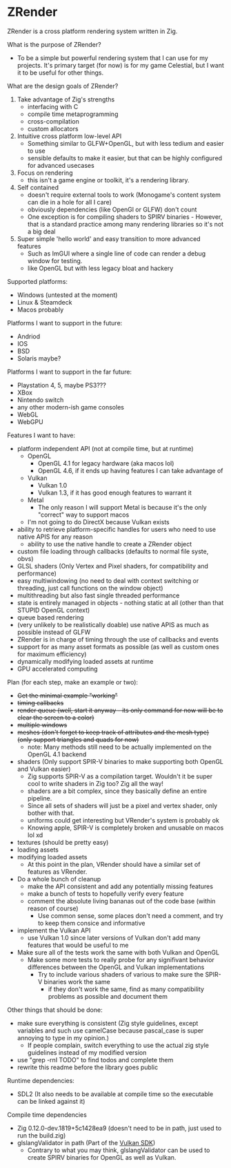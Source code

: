 # ZRender

ZRender is a cross platform rendering system written in Zig.

What is the purpose of ZRender?
- To be a simple but powerful rendering system that I can use for my projects. It's primary target (for now) is for my game Celestial, but I want it to be useful for other things.

What are the design goals of ZRender?
1. Take advantage of Zig's strengths
    - interfacing with C
    - compile time metaprogramming
    - cross-compilation
    - custom allocators
2. Intuitive cross platform low-level API
    - Something similar to GLFW+OpenGL, but with less tedium and easier to use
    - sensible defaults to make it easier, but that can be highly configured for advanced usecases
3. Focus on rendering
    - this isn't a game engine or toolkit, it's a rendering library.
4. Self contained
    - doesn't require external tools to work (Monogame's content system can die in a hole for all I care)
    - obviously dependencies (like OpenGl or GLFW) don't count
    - One exception is for compiling shaders to SPIRV binaries - However, that is a standard practice among many rendering libraries so it's not a big deal
5. Super simple 'hello world' and easy transition to more advanced features
    - Such as ImGUI where a single line of code can render a debug window for testing.
    - like OpenGL but with less legacy bloat and hackery

Supported platforms:
- Windows (untested at the moment)
- Linux & Steamdeck
- Macos probably

Platforms I want to support in the future:
- Andriod
- IOS
- BSD
- Solaris maybe?

Platforms I want to support in the far future:
- Playstation 4, 5, maybe PS3???
- XBox
- Nintendo switch
- any other modern-ish game consoles
- WebGL
- WebGPU

Features I want to have:
- platform independent API (not at compile time, but at runtime)
    - OpenGL
        - OpenGL 4.1 for legacy hardware (aka macos lol)
        - OpenGL 4.6, if it ends up having features I can take advantage of
    - Vulkan
        - Vulkan 1.0
        - Vulkan 1.3, if it has good enough features to warrant it
    - Metal
        - The only reason I will support Metal is because it's the only "correct" way to support macos
    - I'm not going to do DirectX because Vulkan exists
- ability to retrieve platform-specific handles for users who need to use native APIS for any reason
    - ability to use the native handle to create a ZRender object
- custom file loading through callbacks (defaults to normal file syste, obvs)
- GLSL shaders (Only Vertex and Pixel shaders, for compatibility and performance)
- easy multiwindowing (no need to deal with context switching or threading, just call functions on the window object)
- multithreading but also fast single threaded performance
- state is entirely managed in objects - nothing static at all (other than that STUPID OpenGL context)
- queue based rendering
- (very unlikely to be realistically doable) use native APIS as much as possible instead of GLFW
- ZRender is in charge of timing through the use of callbacks and events
- support for as many asset formats as possible (as well as custom ones for maximum efficiency)
- dynamically modifying loaded assets at runtime
- GPU accelerated computing

Plan (for each step, make an example or two):
- ~~Get the minimal example "working"~~
- ~~timing callbacks~~
- ~~render queue (well, start it anyway - its only command for now will be to clear the screen to a color)~~
- ~~multiple windows~~
- ~~meshes (don't forget to keep track of attributes and the mesh type) (only support triangles and quads for now)~~
    - note: Many methods still need to be actually implemented on the OpenGL 4.1 backend
- shaders (Only support SPIR-V binaries to make supporting both OpenGL and Vulkan easier)
    - Zig supports SPIR-V as a compilation target. Wouldn't it be super cool to write shaders in Zig too? Zig all the way!
    - shaders are a bit complex, since they basically define an entire pipeline.
    - Since all sets of shaders will just be a pixel and vertex shader, only bother with that.
    - uniforms could get interesting but VRender's system is probably ok
    - Knowing apple, SPIR-V is completely broken and unusable on macos lol xd
- textures (should be pretty easy)
- loading assets
- modifying loaded assets
    - At this point in the plan, VRender should have a similar set of features as VRender.
- Do a whole bunch of cleanup
    - make the API consistent and add any potentially missing features
    - make a bunch of tests to hopefully verify every feature
    - comment the absolute living bananas out of the code base (within reason of course)
        - Use common sense, some places don't need a comment, and try to keep them consice and informative
- implement the Vulkan API
    - use Vulkan 1.0 since later versions of Vulkan don't add many features that would be useful to me
- Make sure all of the tests work the same with both Vulkan and OpenGL
    - Make some more tests to really probe for any signifivant behavior differences between the OpenGL and Vulkan implementations
        - Try to include various shaders of various to make sure the SPIR-V binaries work the same
            - if they don't work the same, find as many compatibility problems as possible and document them

Other things that should be done:
- make sure everything is consistent (Zig style guidelines, except variables and such use camelCase because pascal_case is super annoying to type in my opinion.)
    - If people complain, switch everything to use the actual zig style guidelines instead of my modified version
- use "grep -rnI TODO" to find todos and complete them
- rewrite this readme before the library goes public


Runtime dependencies:
- SDL2 (It also needs to be available at compile time so the executable can be linked against it)

Compile time dependencies
- Zig 0.12.0-dev.1819+5c1428ea9 (doesn't need to be in path, just used to run the build.zig)
- glslangValidator in path (Part of the [Vulkan SDK](https://vulkan.lunarg.com/sdk/home))
    + Contrary to what you may think, glslangValidator can be used to create SPIRV binaries for OpenGL as well as Vulkan.